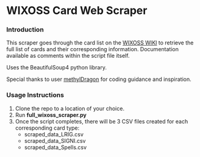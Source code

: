 # WIXOSS Card Web Scraper

### Introduction

This scraper goes through the card list on the [WIXOSS WIKI](http://selector-wixoss.wikia.com/wiki/Category:WIXOSS_Card) to retrieve the full list of cards and their corresponding information. Documentation available as comments within the script file itself.

Uses the BeautifulSoup4 python library.

Special thanks to user [methylDragon](https://github.com/methylDragon) for coding guidance and inspiration.

### Usage Instructions

1. Clone the repo to a location of your choice.
2. Run **full_wixoss_scraper.py**
3. Once the script completes, there will be 3 CSV files created for each corresponding card type:
   - scraped_data_LRIG.csv
   - scraped_data_SIGNI.csv
   - scraped_data_Spells.csv